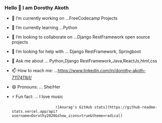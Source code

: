 ### Hello 👋 I am Dorothy Akoth




- 🔭 I’m currently working on ...FreeCodecamp Projects
- 🌱 I’m currently learning ...Python
- 👯 I’m looking to collaborate on ...Django RestFramework open source projects
- 🤔 I’m looking for help with ... Django RestFramework, Springboot
- 💬 Ask me about ... Python,Django RestFramework,Java,ReactJs,html,css
- 📫 How to reach me: ...https://www.linkedin.com/in/dorothy-akoth-7117411b1/
- 😄 Pronouns: ... She/Her
- ⚡ Fun fact: ... I love music




                          ![Anurag's GitHub stats](https://github-readme-stats.vercel.app/api?username=Dorothy2020&show_icons=true&theme=radical)
